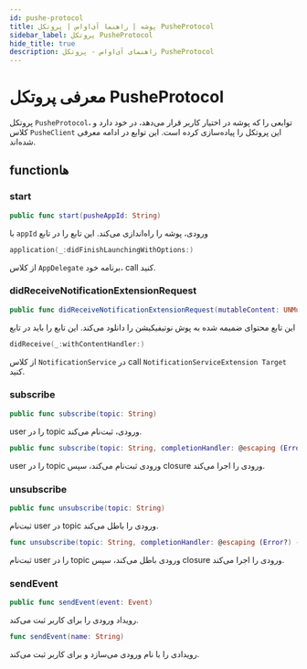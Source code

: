 ```yaml
---
id: pushe-protocol
title: پوشه | راهنما آی‌اواس | پروتکل PusheProtocol
sidebar_label: پروتکل PusheProtocol
hide_title: true
description: راهنمای آی‌اواس - پروتکل PusheProtocol
---
```


# معرفی پروتکل PusheProtocol

پروتکل `PusheProtocol`، توابعی را که پوشه در اختیار کاربر قرار می‌دهد، در خود دارد و کلاس ‍‍`PusheClient` این پروتکل را پیاده‌سازی کرده است. این توابع در ادامه معرفی شده‌اند.

## functionها

### start

```swift
public func start(pusheAppId: String)
```

با `appId` ورودی، پوشه را راه‌اندازی می‌کند. این تابع را در تابع 
```swift
application(_:didFinishLaunchingWithOptions:)
```
از کلاس ‍‍`AppDelegate` برنامه خود، call کنید.

### didReceiveNotificationExtensionRequest

```swift
public func didReceiveNotificationExtensionRequest(mutableContent: UNMutableNotificationContent, contentHandler: @escaping (UNNotificationContent) -> ()) 
```
این تابع محتوای ضمیمه شده به پوش نوتیفیکیشن را دانلود می‌کند. این تابع را باید در تابع
```swift
didReceive(_:withContentHandler:)
```
از کلاس `NotificationService` در call `NotificationServiceExtension Target` کنید.

### subscribe

```swift
public func subscribe(topic: String)
```

user را در topic ورودی، ثبت‌نام می‌کند.

```swift
public func subscribe(topic: String, completionHandler: @escaping (Error?) -> ())
```
user را در topic ورودی ثبت‌نام می‌کند، سپس closure ورودی را اجرا می‌کند.

### unsubscribe

```swift
public func unsubscribe(topic: String)
```

ثبت‌نام user در topic ورودی را باطل می‌کند.

```swift
func unsubscribe(topic: String, completionHandler: @escaping (Error?) -> ())
```

ثبت‌نام user را در topic ورودی باطل می‌کند، سپس closure ورودی را اجرا می‌کند.

### sendEvent

```swift
public func sendEvent(event: Event)
```
رویداد ورودی را برای کاربر ثبت می‌کند.

```swift
func sendEvent(name: String)
```
رویدادی را با نام ورودی می‌سازد و برای کاربر ثبت می‌کند.